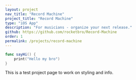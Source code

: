 ```yaml
---
layout: project
nav_title: "Record Machine"
project_title: "Record Machine"
type: "iOS App"
description: "For musicians - organize your next release."
github: https://github.com/rocketbro/Record-Machine
order: 1
permalink: /projects/record-machine
---
```


```swift
func sayHi() {
    print("Hello my bro")
}
```

This is a test project page to work on styling and info.